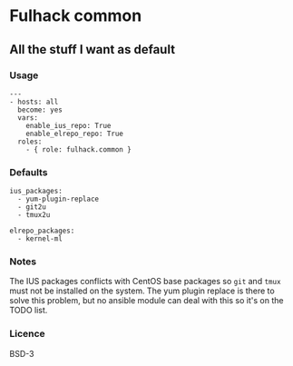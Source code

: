# Fulhack common

## All the stuff I want as default

### Usage

```
---
- hosts: all
  become: yes
  vars:
    enable_ius_repo: True
    enable_elrepo_repo: True
  roles:
    - { role: fulhack.common }
```

### Defaults

```
ius_packages:
  - yum-plugin-replace
  - git2u
  - tmux2u

elrepo_packages:
  - kernel-ml
```

### Notes

The IUS packages conflicts with CentOS base packages so `git` and `tmux` must
not be installed on the system. The yum plugin replace is there to solve this
problem, but no ansible module can deal with this so it's on the TODO list.

### Licence

BSD-3
